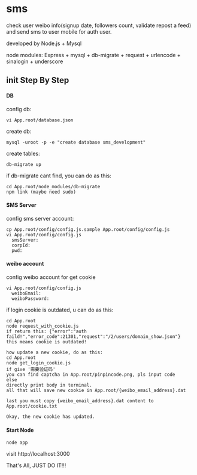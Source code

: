 sms
===

check user weibo info(signup date, followers count, validate repost a feed) and send sms to user mobile for auth user.

developed by Node.js + Mysql

node modules: Express + mysql + db-migrate + request + urlencode + sinalogin + underscore
 
## init Step By Step

#### DB

  config db:
  
    vi App.root/database.json

  create db:
  
    mysql -uroot -p -e "create database sms_development"

  create tables:
  
    db-migrate up

  if db-migrate cant find, you can do as this:

    cd App.root/node_modules/db-migrate
    npm link (maybe need sudo)

#### SMS Server

  config sms server account:
  
    cp App.root/config/config.js.sample App.root/config/config.js
    vi App.root/config/config.js
      smsServer:
      corpId:
      pwd:

#### weibo account

  config weibo account for get cookie

    vi App.root/config/config.js
      weiboEmail:
      weiboPassword:

  if login cookie is outdated, u can do as this:
    
    cd App.root
    node request_with_cookie.js
    if return this: {"error":"auth faild!","error_code":21301,"request":"/2/users/domain_show.json"}
    this means cookie is outdated!
    
    how update a new cookie, do as this:
    cd App.root
    node get_login_cookie.js
    if give '需要验证码'
    you can find captcha in App.root/pinpincode.png, pls input code
    else
    directly print body in terminal.
    all that will save new cookie in App.root/{weibo_email_address}.dat
    
    last you must copy {weibo_email_address}.dat content to App.root/cookie.txt
    
    Okay, the new cookie has updated.
    
#### Start Node

    node app
  
  visit http://localhost:3000

That's All, JUST DO IT!!!
  

